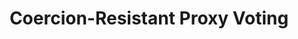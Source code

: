 ---
title: "Coercion-Resistant Proxy Voting"
collection: publications
permalink: /publications/2016-05-Coercion-Resistant-Proxy-Voting
venue: 'ICT Systems Security and Privacy Protection - 31st IFIP TC 11 International Conference (IFIP SEC 2016)'
pages: '3-16'
publisher: 'Springer'
year: '2016'
paperurl: 'https://doi.org/10.1007/978-3-319-33630-5\_1'
citation: ' Oksana Kulyk,  Stephan Neumann,  Karola Marky,  <b>Jurlind Budurushi</b>,  Melanie Volkamer</br> ICT Systems Security and Privacy Protection - 31st IFIP TC 11 International Conference (IFIP SEC 2016)'
---